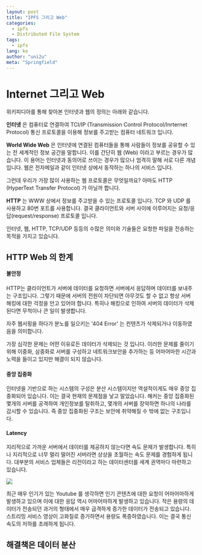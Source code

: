 ```yaml
---
layout: post
title: "IPFS 그리고 Web"
categories: 
  - ipfs
  - Distributed File System
tags:
  - ipfs
lang: ko
author: "uni2u"
meta: "Springfield"
---
```


# Internet 그리고 Web

위키피디아를 통해 찾아본 인터넷과 웹의 정의는 아래와 같습니다.

**인터넷** 은 컴퓨터로 연결하여 TCI/IP (Transmission Control Protocol/Inrternet Protocol) 통신 프로토콜을 이용해 정보를 주고받는 컴퓨터 네트워크 입니다.

**World Wide Web** 은 인터넷에 연결된 컴퓨터들을 통해 사람들이 정보를 공유할 수 있는 전 세계적인 정보 공간을 말합니다. 이를 간단히 웹 (Web) 이라고 부르는 경우가 많습니다. 이 용어는 인터넷과 동의어로 쓰이는 경우가 많으나 엄격히 말해 서로 다른 개념입니다. 웹은 전자메일과 같이 인터넷 상에서 동작하는 하나의 서비스 입니다.

그런데 우리가 가장 많이 사용하는 웹 프로토콜은 무엇일까요? 아마도 HTTP (HyperText Transfer Protocol) 가 아닐까 합니다.

**HTTP** 는 WWW 상에서 정보를 주고받을 수 있는 프로토콜 입니다. TCP 와 UDP 를 사용하고 80번 포트를 사용합니다. 결국 클라이언트와 서버 사이에 이루어지는 요청/응답(request/response) 프로토콜 입니다.

인터넷, 웹, HTTP, TCP/UDP 등등의 수많은 의미와 기술들은 요청한 파일을 전송하는 목적을 가지고 있습니다.

## HTTP Web 의 한계

#### 불안정

HTTP는 클라이언트가 서버에 데이터를 요청하면 서버에서 응답하며 데이터를 보내주는 구조입니다. 그렇기 때문에 서버의 전원이 차단되면 아무것도 할 수 없고 항상 서버 해킹에 대한 걱정을 안고 있어야 합니다. 특히나 해킹으로 인하여 서버의 데이터가 삭제된다면 무척이나 큰 일이 발생합니다.

자주 웹서핑을 하다가 분노를 일으키는 '404 Error' 는 컨텐츠가 삭제되거나 이동하였음을 의미합니다.

가장 심각한 문제는 어떤 이유로든 데이터가 삭제되는 것 입니다. 이러한 문제를 줄이기 위해 이중화, 삼중화로 서버를 구성하고 네트워크보안을 추가하는 등 어마어마한 시간과 노력을 들이고 있지만 해결이 되지 않습니다.

#### 중앙 집중화

인터넷을 기반으로 하는 시스템의 구성은 분산 시스템이지만 역설적이게도 매우 중앙 집중화되어 있습니다. 이는 결국 현재의 문제점을 낳고 말았습니다. 해커는 중앙 집중화된 몇개의 서버를 공격하여 개인정보를 탈취하고, 몇개의 서버를 장악하면 하나의 나라를 감시할 수 있습니다. 즉 중앙 집중화된 구조는 보안에 취약해질 수 밖에 없는 구조입니다.

#### Latency

지리적으로 가까운 서버에서 데이터를 제공하지 않는다면 속도 문제가 발생합니다. 특히나 지리적으로 너무 멀리 떨어진 서버라면 상상을 초월하는 속도 문제를 경험하게 됩니다. 대부분의 서비스 업체들은 리전이라고 하는 데이터센터를 세계 권역마다 마련하고 있습니다.

![](http://tectok.com/wp-content/uploads/2018/04/%EA%B5%AC%EA%B8%80-%ED%81%B4%EB%9D%BC%EC%9A%B0%EB%93%9C-%ED%94%8C%EB%9E%AB%ED%8F%BC.jpg)

최근 매우 인기가 있는 Youtube 를 생각하면 인기 콘텐츠에 대한 요청이 어마어마하게 발생하고 있으며 이에 대한 응답 역시 어마어마하게 발생하고 있습니다. 작은 용량의 데이터가 전송되던 과거의 형태에서 매우 급격하게 증가한 데이터가 전송되고 있습니다. 스트리밍 서비스 영상이 고화질로 증가하면서 용량도 폭증하였습니다. 이는 결국 통신 속도의 저하를 초래하게 됩니다.

## 해결책은 데이터 분산


